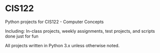 # CIS122
Python projects for CIS122 - Computer Concepts

Including: In-class projects, weekly assignments, test projects, and scripts done just for fun

All projects written in Python 3.x unless otherwise noted.
